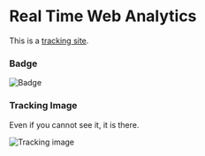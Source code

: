 
# Real Time Web Analytics

This is a [tracking site](http://clicky.com/101291747). 

### Badge

![Badge](https://static.getclicky.com/media/links/badge.gif)

### Tracking Image

Even if you cannot see it, it is there.

![Tracking image](https://in.getclicky.com/101291747ns.gif)
